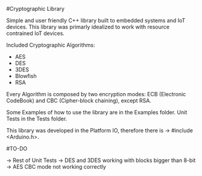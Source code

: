 #Cryptographic Library 

Simple and user friendly C++ library built to embedded systems and IoT devices. This library was primarly idealized to work with resource contrained IoT devices. 

Included Cryptographic Algorithms:
- AES 
- DES 
- 3DES 
- Blowfish
- RSA 

Every Algorithm is composed by two encryption modes: ECB (Electronic CodeBook) and CBC (Cipher-block chaining), except RSA.


Some Examples of how to use the library are in the Examples folder.
Unit Tests in the Tests folder. 


This library was developed in the Platform IO, therefore there is -> #include <Arduino.h>.


#TO-DO

-> Rest of Unit Tests
-> DES and 3DES working with blocks bigger than 8-bit
-> AES CBC mode not working correctly